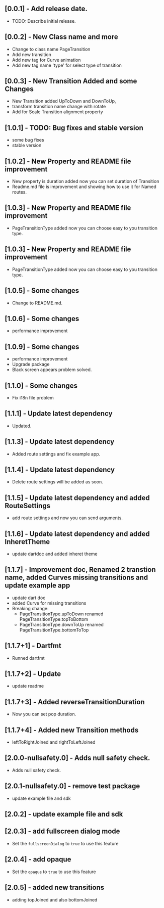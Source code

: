 ## [0.0.1] - Add release date.

- TODO: Describe initial release.

## [0.0.2] - New Class name and more

- Change to class name PageTransition
- Add new transition
- Add new tag for Curve animation
- Add new tag name 'type' for select type of transition

## [0.0.3] - New Transition Added and some Changes

- New Transition added UpToDown and DownToUp,
- transform transition name change with rotate
- Add for Scale Transition alignment property

## [1.0.1] - TODO: Bug fixes and stable version

- some bug fixes
- stable version

## [1.0.2] - New Property and README file improvement

- New property is duration added now you can set duration of Transition
- Readme.md file is improvement and showing how to use it for Named routes.

## [1.0.3] - New Property and README file improvement

- PageTransitionType added now you can choose easy to you transition type.

## [1.0.3] - New Property and README file improvement

- PageTransitionType added now you can choose easy to you transition type.

## [1.0.5] - Some changes

- Change to README.md.

## [1.0.6] - Some changes

- performance improvement

## [1.0.9] - Some changes

- performance improvement
- Upgrade package
- Black screen appears problem solved.

## [1.1.0] - Some changes

- Fix i18n file problem

## [1.1.1] - Update latest dependency

- Updated.

## [1.1.3] - Update latest dependency

- Added route settings and fix example app.

## [1.1.4] - Update latest dependency

- Delete route settings will be added as soon.

## [1.1.5] - Update latest dependency and added RouteSettings

- add route settings and now you can send arguments.

## [1.1.6] - Update latest dependency and added InheretTheme

- update dartdoc and added inheret theme

## [1.1.7] - Improvement doc, Renamed 2 transtion name, added Curves missing transitions and update example app

- update dart doc
- added Curve for missing transitions
- Breaking change: 
  - PageTransitionType.upToDown renamed PageTransitionType.topToBottom 
  - PageTransitionType.downToUp renamed PageTransitionType.bottomToTop

## [1.1.7+1] - Dartfmt
- Runned dartfmt

## [1.1.7+2] - Update
- update readme
## [1.1.7+3] - Added reverseTransitionDuration
- Now you can set pop duration.
## [1.1.7+4] - Added new Transition methods
- leftToRightJoined and rightToLeftJoined 
## [2.0.0-nullsafety.0] - Adds null safety check.
- Adds null safety check.
## [2.0.1-nullsafety.0] - remove test package
- update example file and sdk
## [2.0.2] - update example file and sdk
## [2.0.3] - add fullscreen dialog mode
- Set the `fullscreenDialog` to `true` to use this feature
## [2.0.4] - add opaque
- Set the `opaque` to `true` to use this feature
## [2.0.5] - added new transitions
-  adding topJoined and also bottomJoined